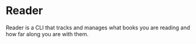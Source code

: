 # Reader

Reader is a CLI that tracks and manages what books you are reading and how far along you are with them.
